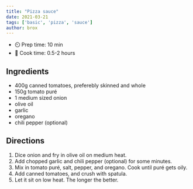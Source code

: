 ```yaml
---
title: "Pizza sauce"
date: 2021-03-21
tags: ['basic', 'pizza', 'sauce']
author: brox
---
```


- ⏲️ Prep time: 10 min
- 🍳 Cook time: 0.5-2 hours

## Ingredients

- 400g canned tomatoes, preferebly skinned and whole
- 150g tomato puré
- 1 medium sized onion
- olive oil
- garlic
- oregano
- chili pepper (optional)

## Directions

1. Dice onion and fry in olive oil on medium heat.
2. Add chopped garlic and chili pepper (optional) for some minutes.
3. Mix in tomato puré, salt, pepper, and oregano. Cook until puré gets oily.
4. Add canned tomatoes, and crush with spatula.
5. Let it sit on low heat. The longer the better.
